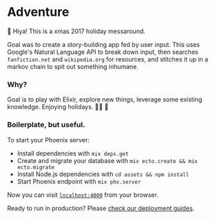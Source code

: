 # Adventure

👋 Hiya! This is a xmas 2017 holiday messaround.

Goal was to create a story-building app fed by user input. This uses Google's Natural Language API to break down input, then searches `fanfiction.net` and `wikipedia.org` for resources, and stitches it up in a markov chain to spit out something inhumane.

### Why?
Goal is to play with Elixir, explore new things, leverage some existing knowledge. Enjoying holidays. 🎅🏼 🍻

### Boilerplate, but useful.
To start your Phoenix server:

  * Install dependencies with `mix deps.get`
  * Create and migrate your database with `mix ecto.create && mix ecto.migrate`
  * Install Node.js dependencies with `cd assets && npm install`
  * Start Phoenix endpoint with `mix phx.server`

Now you can visit [`localhost:4000`](http://localhost:4000) from your browser.

Ready to run in production? Please [check our deployment guides](http://www.phoenixframework.org/docs/deployment).
